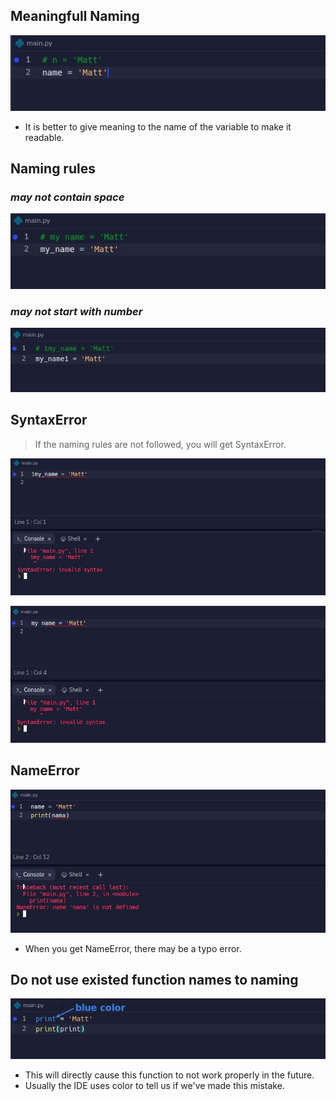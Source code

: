 ## **Meaningfull Naming**

![Alt meaningfull name](pic/01.jpg)

- It is better to give meaning to the name of the variable to make it readable.

## **Naming rules**

### _may not contain space_

![Alt no space](pic/02.jpg)

### _may not start with number_

![Alt don't start with number](pic/03.jpg)

## **SyntaxError**

> If the naming rules are not followed, you will get SyntaxError.

![Alt SyntaxError1](pic/04.jpg)

![Alt SyntaxError2](pic/05.jpg)

## **NameError**

![Alt NameError](pic/06.jpg)

- When you get NameError, there may be a typo error.

## **Do not use existed function names to naming**

![Alt](pic/07.jpg)

- This will directly cause this function to not work properly in the future.
- Usually the IDE uses color to tell us if we've made this mistake.
